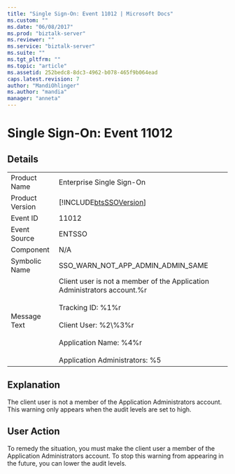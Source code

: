 ```yaml
---
title: "Single Sign-On: Event 11012 | Microsoft Docs"
ms.custom: ""
ms.date: "06/08/2017"
ms.prod: "biztalk-server"
ms.reviewer: ""
ms.service: "biztalk-server"
ms.suite: ""
ms.tgt_pltfrm: ""
ms.topic: "article"
ms.assetid: 252bedc8-8dc3-4962-b078-465f9b064ead
caps.latest.revision: 7
author: "MandiOhlinger"
ms.author: "mandia"
manager: "anneta"
---
```

# Single Sign-On: Event 11012
## Details  
  
|||  
|-|-|  
|Product Name|Enterprise Single Sign-On|  
|Product Version|[!INCLUDE[btsSSOVersion](../includes/btsssoversion-md.md)]|  
|Event ID|11012|  
|Event Source|ENTSSO|  
|Component|N/A|  
|Symbolic Name|SSO_WARN_NOT_APP_ADMIN_ADMIN_SAME|  
|Message Text|Client user is not a member of the Application Administrators account.%r<br /><br /> Tracking ID: %1%r<br /><br /> Client User: %2\\%3%r<br /><br /> Application Name: %4%r<br /><br /> Application Administrators: %5|  
  
## Explanation  
 The client user is not a member of the Application Administrators account. This warning only appears when the audit levels are set to high.  
  
## User Action  
 To remedy the situation, you must make the client user a member of the Application Administrators account. To stop this warning from appearing in the future, you can lower the audit levels.